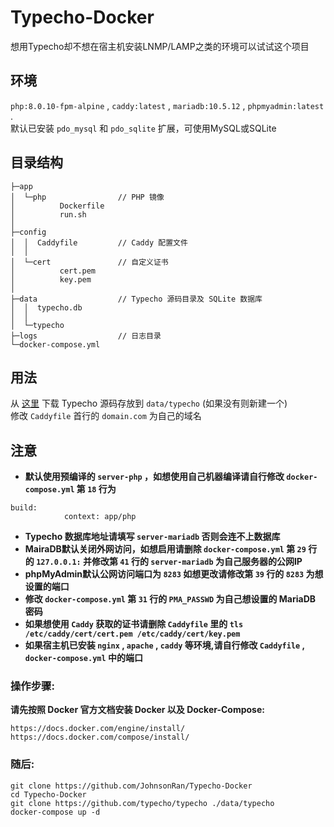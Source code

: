 # Typecho-Docker

想用Typecho却不想在宿主机安装LNMP/LAMP之类的环境可以试试这个项目

## 环境
`php:8.0.10-fpm-alpine` , `caddy:latest` , `mariadb:10.5.12` , `phpmyadmin:latest` .  
默认已安装 `pdo_mysql` 和 `pdo_sqlite` 扩展，可使用MySQL或SQLite

## 目录结构
```
├─app
│  └─php                // PHP 镜像
│          Dockerfile
│          run.sh
│
├─config
│  │  Caddyfile         // Caddy 配置文件
│  │
│  └─cert               // 自定义证书
│          cert.pem
│          key.pem
│
├─data                  // Typecho 源码目录及 SQLite 数据库
│  │  typecho.db
│  │
│  └─typecho
├─logs                  // 日志目录
└─docker-compose.yml
```

## 用法
从 [这里](https://github.com/typecho/typecho/archive/refs/heads/master.zip) 下载 Typecho 源码存放到 `data/typecho` (如果没有则新建一个)  
修改 `Caddyfile` 首行的 `domain.com` 为自己的域名  
## 注意
- **默认使用预编译的 `server-php` ，如想使用自己机器编译请自行修改 `docker-compose.yml` 第 `18` 行为**
```
build:
            context: app/php
``` 
- **Typecho 数据库地址请填写 `server-mariadb` 否则会连不上数据库**
- **MairaDB默认关闭外网访问，如想启用请删除 `docker-compose.yml` 第 `29` 行的 `127.0.0.1:` 并修改第 `41` 行的 `server-mariadb` 为自己服务器的公网IP**  
- **phpMyAdmin默认公网访问端口为 `8283` 如想更改请修改第 `39` 行的 `8283` 为想设置的端口**  
- **修改 `docker-compose.yml` 第 `31` 行的 `PMA_PASSWD` 为自己想设置的 MariaDB 密码**  
- **如果想使用 `Caddy` 获取的证书请删除 `Caddyfile` 里的 `tls /etc/caddy/cert/cert.pem /etc/caddy/cert/key.pem`**  
- **如果宿主机已安装 `nginx` , `apache` , `caddy` 等环境,请自行修改 `Caddyfile` , `docker-compose.yml` 中的端口**    

### 操作步骤:  
**请先按照 Docker 官方文档安装 Docker 以及 Docker-Compose:**  
```
https://docs.docker.com/engine/install/  
https://docs.docker.com/compose/install/  
```
### 随后:  
```
git clone https://github.com/JohnsonRan/Typecho-Docker
cd Typecho-Docker
git clone https://github.com/typecho/typecho ./data/typecho
docker-compose up -d
```
